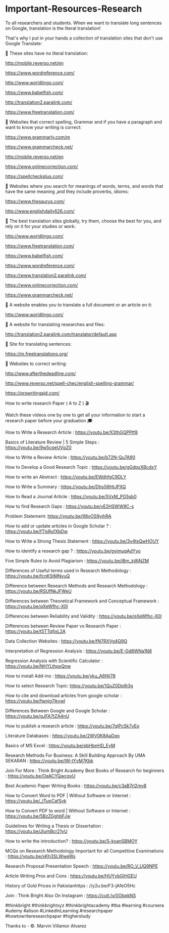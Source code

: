 # Important-Resources-Research

To all researchers and students. When we want to translate long sentences on Google, translation is the literal translation!

That's why I put in your hands a collection of translation sites that don't use Google Translate:

📍 These sites have no literal translation:

http://mobile.reverso.net/en

https://www.wordreference.com/

http://www.worldlingo.com/

https://www.babelfish.com/

http://translation2.paralink.com/

https://www.freetranslation.com/

📍 Websites that correct spelling, Grammar and if you have a paragraph and want to know your writing is correct:

https://www.grammarly.com/m

https://www.grammarcheck.net/

http://mobile.reverso.net/en

https://www.onlinecorrection.com/

https://spellcheckplus.com/

📍 Websites where you search for meanings of words, terms, and words that have the same meaning ‚and they include proverbs, idioms:

https://www.thesaurus.com/

http://www.englishdaily626.com/

📍 The best translation sites globally, try them, choose the best for you, and rely on it for your studies or work:

http://www.worldlingo.com/

https://www.freetranslation.com/

https://www.babelfish.com/

https://www.wordreference.com/

https://www.translation2.paralink.com/

https://www.onlinecorrection.com/

https://www.grammarcheck.net/

📍 A website enables you to translate a full document or an article on it:

http://www.worldlingo.com/

📍 A website for translating researches and files:

http://translation2.paralink.com/translator/default.asp

📍 Site for translating sentences:

https://m.freetranslations.org/

📍 Websites to correct writing:

http://www.afterthedeadline.com/

http://www.reverso.net/spell-chec/english-spelling-grammar/

https://prowritingaid.com/



How to write research Paper ( A to Z )  🎬

Watch these videos one by one to get all your information 
to start a research paper before your graduation 🎓 




How to Write a Research Article :  https://youtu.be/X3thGQPPtf8


Basics of Literature Review | 5 Simple Steps :  https://youtu.be/9w5cqeUVpZ0


How to Write a Review Article : https://youtu.be/b72N-Qu7A90


How to Develop a Good Research Topic : https://youtu.be/gGdpxXBcdxY


How to write an Abstract : https://youtu.be/EWdhfgC9DLY


How to Write a Summary : https://youtu.be/Dho56HtJPXQ


How to Read a Journal Article : https://youtu.be/5VxM_PG5sb0


How to find Research Gaps : https://youtu.be/vE2HSWW9C-s


Problem Statement: https://youtu.be/98vOS9yihRA


How to add or update articles in Google Scholar ? : https://youtu.be/fTlsRufXbDw


How to Write a Strong Thesis Statement : https://youtu.be/3y4tsQwHOUY


How to identify a research gap ? : https://youtu.be/gyimuqAdYyo


Five Simple Rules to Avoid Plagiarism : https://youtu.be/iBm_kj8jNZM


Differences of Useful terms used in Research Methodology : https://youtu.be/fcnKStMNvuQ


Difference between Research Methods and Research Methodology : https://youtu.be/RSUfNkJFWeU


Differences between Theoretical Framework and Conceptual Framework : https://youtu.be/qXeWfhc-X0I


Differences between Reliability and Validity : https://youtu.be/qXeWfhc-X0I


Differences between Review Paper vs Research Paper : https://youtu.be/t5TTqfixL2A


Data Collection Websites : https://youtu.be/fN7RXVg4Q9Q


Interpretation of Regression Analysis : https://youtu.be/E-Gd8WNa1N8


Regression Analysis with Scientific Calculator : https://youtu.be/NHYLthpxQnw


How to install Add-ins : https://youtu.be/yku_A6f4I78


How to select Research Topic: https://youtu.be/1QuZ0Dp9i3g


How to cite and download articles from google scholar : https://youtu.be/fwnjg7jkvwI


Differences Between Google and Google Scholar : https://youtu.be/gJFA7tZA4nU


How to publish a research article : https://youtu.be/7qlPcSk7vEo


Literature Databases : https://youtu.be/2WV0K8AaDqo


Basics of MS Excel : https://youtu.be/pbHbnHD_EyM


Research Methods For Business: A Skill Building Approach By UMA SEKARAN : https://youtu.be/lW-tYvM7Kbk


Join For More : Think Bright Academy Best Books of Research for beginners : https://youtu.be/OeACYQwcgvU


Best Academic Paper Writing Books : https://youtu.be/c3aB7rI2mv8

How to Convert Word to PDF | Without Software or Internet : https://youtu.be/_ITupCafSyk


How to Convert PDF to word | Without Software or Internet : https://youtu.be/5BzZGghbFJw


Guidelines for Writing a Thesis or Dissertation : https://youtu.be/JIumBcr21yU


How to write the introduction? : https://youtu.be/S-koanSBMOY


MCQs on Research Methodology Important for all Competitive Examinations : https://youtu.be/xKh3SLWweWs


Research Proposal Presentation Speech : https://youtu.be/RO_V_UQ9NPE


Article Writing Pros and Cons : https://youtu.be/HUYybGlHGEU


History of Gold Prices in Pakistanhttps : //y2u.be/F3-jAfeO5Hc


Join : Think Bright Also On Instagram : https://cutt.ly/0ObpkNS


#thinkbright #thinkbrightxyz #thinkbrightacademy
#tba #learning #coursera #udemy #alison #LinkedInLearning
#researchpaper #howtowriteresearchpaper #higherstudy


Thanks to - 
©️. Marvin Villamor Alvarez
